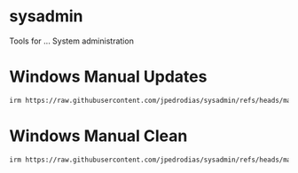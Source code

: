 # sysadmin
Tools for ... System administration



# Windows Manual Updates
```bash
irm https://raw.githubusercontent.com/jpedrodias/sysadmin/refs/heads/main/windows/win_updates.ps1 | iex
```


# Windows Manual Clean
```bash
irm https://raw.githubusercontent.com/jpedrodias/sysadmin/refs/heads/main/windows/win_clean.ps1 | iex
```
